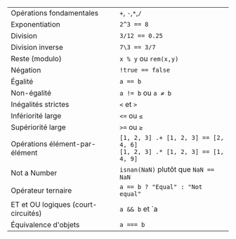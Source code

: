 |                                     |                                                                                |
| --------------------------          | -----------------------------------------------                                |
| Opérations fondamentales            | `+`, `-`,`*`,`/`                                                               |
| Exponentiation                      | `2^3 == 8`                                                                     |
| Division                            | `3/12 == 0.25`                                                                 |
| Division inverse                    | `7\3 == 3/7`                                                                   |
| Reste (modulo)                      | `x % y` ou `rem(x,y)`                                                          |
| Négation                            | `!true == false`                                                               |
| Égalité                             | `a == b`                                                                       |
| Non-égalité                         | `a != b` ou `a ≠ b`                                                            |
| Inégalités strictes                 | `<` et `>`                                                                     |
| Infériorité large                   | `<=` ou `≤`                                                                    |
| Supériorité large                   | `>=` ou `≥`                                                                    |
| Opérations élément-par-élément      | `[1, 2, 3] .+ [1, 2, 3] == [2, 4, 6]`<br>`[1, 2, 3] .* [1, 2, 3] == [1, 4, 9]` |
| Not a Number                        | `isnan(NaN)` plutôt que `NaN == NaN`                                           |
| Opérateur ternaire                  | `a == b ? "Equal" : "Not equal"`                                               |
| ET et OU logiques (court-circuités) | `a && b` et `a || b `                                                          |
| Équivalence d'objets                | `a === b`                                                                      |
